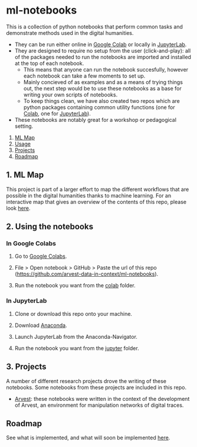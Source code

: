 # ml-notebooks

This is a collection of python notebooks that perform common tasks and demonstrate methods used in the digital humanities. 
- They can be run either online in [Google Colab](https://colab.research.google.com/) or locally in [JupyterLab](https://jupyter.org/).
- They are designed to require no setup from the user (click-and-play): all of the packages needed to run the notebooks are imported and installed at the top of each notebook. 
    - This means that anyone can run the notebook succesfully, however each notebook can take a few moments to set up.
    - Mainly concieved of as examples and as a means of trying things out, the next step would be to use these notebooks as a base for writing your own scripts of notebooks.
    - To keep things clean, we have also created two repos which are python packages containing common utility functions (one for [Colab](https://github.com/arvest-data-in-context/gcu), one for [JupyterLab](https://github.com/arvest-data-in-context/jlu)).
- These notebooks are notably great for a workshop or pedagogical setting.

1. [ML Map](#ml-map)
2. [Usage](#using-the-notebooks)
3. [Projects](#projects)
4. [Roadmap](#roadmap)

## 1. ML Map

This project is part of a larger effort to map the different workflows that are possible in the digital humanities thanks to machine learning. For an interactive map that gives an overview of the contents of this repo, please look [here](www.arvest.learn/ml).

## 2. Using the notebooks

### In Google Colabs

1. Go to [Google Colabs](https://colab.research.google.com/).

2. File > Open notebook > GitHub > Paste the url of this repo (https://github.com/arvest-data-in-context/ml-notebooks).

3. Run the notebook you want from the [colab](/colab/) folder.

### In JupyterLab

1. Clone or download this repo onto your machine.

2. Download [Anaconda](https://www.anaconda.com/).

3. Launch JupyterLab from the Anaconda-Navigator.

4. Run the notebook you want from the [jupyter](/jupyter/) folder.

## 3. Projects

A number of different research projects drove the writing of these notebooks. Some notebooks from these projects are included in this repo.

- [Arvest](https://arvest.gitpages.huma-num.fr/): these notebooks were written in the context of the development of Arvest, an environment for manipulation networks of digital traces.

## Roadmap

See what is implemented, and what will soon be implemented [here](/docs/roadmap.md).
